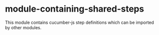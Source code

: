 # module-containing-shared-steps

This module contains cucumber-js step definitions which
can be imported by other modules.

